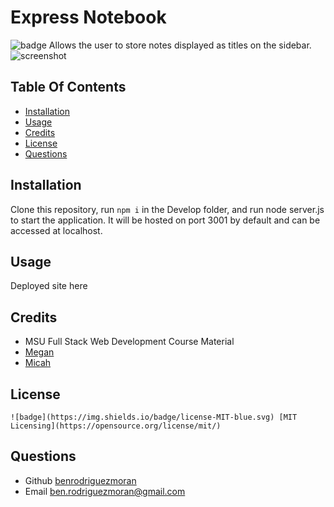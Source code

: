 
# Express Notebook
![badge](https://img.shields.io/badge/license-MIT-blue.svg)
Allows the user to store notes displayed as titles on the sidebar.
![screenshot](assets/images/screenshot.png)
## Table Of Contents
- [Installation](#installation)
- [Usage](#usage)
- [Credits](#credits)
- [License](#license)
- [Questions](#questions)




## Installation 
Clone this repository, run `npm i` in the Develop folder, and run node server.js to start the application. It will be hosted on port 3001 by default and can be accessed at localhost.
## Usage 
Deployed site here
## Credits 
 - MSU Full Stack Web Development Course Material 
 - [Megan](https://github.com/mrsargent00)
 - [Micah](https://github.com/G303K)
## License 

    ![badge](https://img.shields.io/badge/license-MIT-blue.svg) [MIT Licensing](https://opensource.org/license/mit/)

## Questions
- Github [benrodriguezmoran](https://github.com/benrodriguezmoran) 
- Email [ben.rodriguezmoran@gmail.com](mailto:ben.rodriguezmoran@gmail.com)



